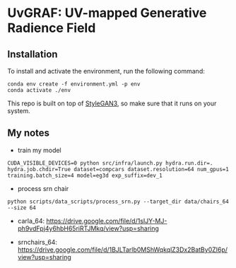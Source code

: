 # UvGRAF: UV-mapped Generative Radience Field

## Installation

To install and activate the environment, run the following command:
```
conda env create -f environment.yml -p env
conda activate ./env
```
This repo is built on top of [StyleGAN3](https://github.com/NVlabs/stylegan3), so make sure that it runs on your system.

## My notes

* train my model
```
CUDA_VISIBLE_DEVICES=0 python src/infra/launch.py hydra.run.dir=. hydra.job.chdir=True dataset=compcars dataset.resolution=64 num_gpus=1 training.batch_size=4 model=eg3d exp_suffix=dev_1
```


* process srn chair
```
python scripts/data_scripts/process_srn.py --target_dir data/chairs_64 --size 64
```

* carla_64: https://drive.google.com/file/d/1sIJY-MJ-ph9vdFpj4y6hbH65riRTJMkq/view?usp=sharing

* srnchairs_64: https://drive.google.com/file/d/1BJLTarlb0MShWqkqlZ3Dx2BatBy0ZI6p/view?usp=sharing